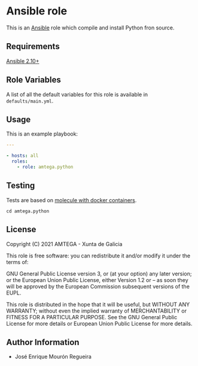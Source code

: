 # Ansible <!-- this role name --> role

This is an [Ansible](http://www.ansible.com) role which compile and install Python fron source.

## Requirements

[Ansible 2.10+](http://docs.ansible.com/ansible/latest/intro_installation.html)

## Role Variables

A list of all the default variables for this role is available in `defaults/main.yml`.

## Usage


This is an example playbook:

```yaml
---

- hosts: all
  roles:
    - role: amtega.python

```

## Testing

Tests are based on [molecule with docker containers](https://molecule.readthedocs.io/en/latest/installation.html).

```shell
cd amtega.python

```

## License

Copyright (C) 2021 AMTEGA - Xunta de Galicia

This role is free software: you can redistribute it and/or modify it under the terms of:

GNU General Public License version 3, or (at your option) any later version; or the European Union Public License, either Version 1.2 or – as soon they will be approved by the European Commission ­subsequent versions of the EUPL.

This role is distributed in the hope that it will be useful, but WITHOUT ANY WARRANTY; without even the implied warranty of MERCHANTABILITY or FITNESS FOR A PARTICULAR PURPOSE.  See the GNU General Public License for more details or European Union Public License for more details.

## Author Information

- José Enrique Mourón Regueira
